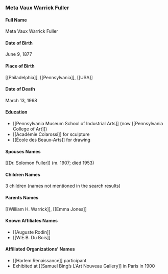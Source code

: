 ### Meta Vaux Warrick Fuller

#### Full Name

Meta Vaux Warrick Fuller

#### Date of Birth

June 9, 1877

#### Place of Birth

[[Philadelphia]], [[Pennsylvania]], [[USA]]

#### Date of Death

March 13, 1968

#### Education

- [[Pennsylvania Museum School of Industrial Arts]] (now [[Pennsylvania College of Art]])
- [[Académie Colarossi]] for sculpture
- [[École des Beaux-Arts]] for drawing

#### Spouses Names

[[Dr. Solomon Fuller]] (m. 1907; died 1953)

#### Children Names

3 children (names not mentioned in the search results)

#### Parents Names

[[William H. Warrick]], [[Emma Jones]]

#### Known Affiliates Names

- [[Auguste Rodin]]
- [[W.E.B. Du Bois]]

#### Affiliated Organizations' Names

- [[Harlem Renaissance]] participant
- Exhibited at [[Samuel Bing’s L’Art Nouveau Gallery]] in Paris in 1900
